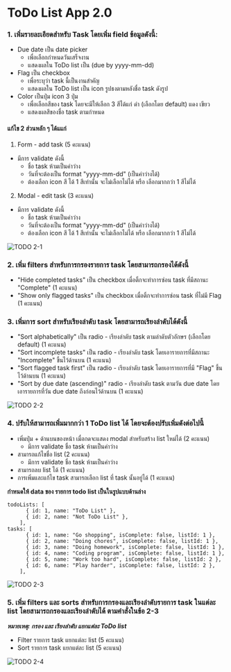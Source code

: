 # ToDo List App 2.0
### 1. เพิ่มรายละเอียดสำหรับ Task โดยเพิ่ม field ข้อมูลดังนี้:
- Due date เป็น date picker
  - เพื่อเลือกกำหนดวันเสร็จงาน
  - แสดงผลใน ToDo list เป็น (due by yyyy-mm-dd) 
- Flag เป็น checkbox
  - เพื่อระบุว่า task นี้เป็นงานสำคัญ
  - แสดงผลใน ToDo list เป็น icon รูปธงตามหลังชื่อ task ดังรูป 
- Color เป็นปุ่ม icon 3 ปุ่ม
  - เพื่อเลือกสีของ task โดยจะมีให้เลือก 3 สีได้แก่ ดำ (เลือกโดย default) แดง เขียว
  - แสดงผลสีของชื่อ task ตามกำหนด

#### แก้ไข 2 ส่วนหลัก ๆ ได้แแก่ 
1. Form - add task (5 คะแนน)
  - มีการ validate ดังนี้
    - ชื่อ task ห้ามเป็นค่าว่าง
    - วันที่จะต้องเป็น format "yyyy-mm-dd" (เป็นค่าว่างได้)
    - ต้องเลือก icon สี ได้ 1 สีเท่านั้น จะไม่เลือกไม่ได้ หรือ เลือกมากกว่า 1 สีไม่ได้
2. Modal - edit task (3 คะแนน)
  - มีการ validate ดังนี้
    - ชื่อ task ห้ามเป็นค่าว่าง
    - วันที่จะต้องเป็น format "yyyy-mm-dd" (เป็นค่าว่างได้)
    - ต้องเลือก icon สี ได้ 1 สีเท่านั้น จะไม่เลือกไม่ได้ หรือ เลือกมากกว่า 1 สีไม่ได้

![TODO 2-1](https://github.com/it-web-pro/MINI-PROJECT-2/blob/main/TODO%202-1.png)

### 2. เพิ่ม filters สำหรับการกรองรายการ task โดยสามารถกรองได้ดังนี้
- "Hide completed tasks" เป็น checkbox เมื่อติ้กจะทำการซ่อน task ที่มีสถานะ "Complete" (1 คะแนน)
- "Show only flagged tasks" เป็น checkbox เมื่อติ้กจะทำการซ่อน task ที่ไม่มี Flag (1 คะแนน)

### 3. เพิ่มการ sort สำหรับเรียงลำดับ task โดยสามารถเรียงลำดับได้ดังนี้ 
- "Sort alphabetically" เป็น radio - เรียงลำดับ task ตามลำดับตัวอักษร (เลือกโดย default) (1 คะแนน)
- "Sort incomplete tasks" เป็น radio - เรียงลำดับ task โดยเอารายการที่มีสถานะ "Incomplete" ขึ้นไว้ด้านบน (1 คะแนน)
- "Sort flagged task first" เป็น radio - เรียงลำดับ task โดยเอารายการที่มี "Flag" ขึ้นไว้ด้านบน (1 คะแนน)
- "Sort by due date (ascending)" radio - เรียงลำดับ task ตามวัน due date โดยเอารายการที่วัน due date ถึงก่อนไว้ด้านบน (1 คะแนน)

![TODO 2-2](https://github.com/it-web-pro/MINI-PROJECT-2/blob/main/TODO%202-2.png)

### 4. ปรับให้สามารถเพิ่มมากกว่า 1 ToDo list ได้ โดยจะต้องปรับเพิ่มดังต่อไปนี้
- เพิ่มปุ่ม + ด้านบนของหน้า เมื่อกดจะแสดง modal สำหรับสร้าง list ใหม่ได้ (2 คะแนน)
  - มีการ validate ชื่อ task ห้ามเป็นค่าว่าง
- สามารถแก้ไขชื่อ list (2 คะแนน)
  - มีการ validate ชื่อ task ห้ามเป็นค่าว่าง
- สามารถลบ list ได้ (1 คะแนน)
- การเพิ่มและแก้ไข task สามารถเลือก list ที่ task นั้นอยู่ได้ (1 คะแนน)

**กำหนดให้ data ของ รายการ todo list เป็นในรูปแบบด้านล่าง**
```
todoLists: [
      { id: 1, name: "ToDo List" },
      { id: 2, name: "Not ToDo List" },
    ],
tasks: [
      { id: 1, name: "Go shopping", isComplete: false, listId: 1 },
      { id: 2, name: "Doing chores", isComplete: false, listId: 1 },
      { id: 3, name: "Doing homework", isComplete: false, listId: 1 },
      { id: 4, name: "Coding program", isComplete: false, listId: 1 },
      { id: 5, name: "Work too hard", isComplete: false, listId: 2 },
      { id: 6, name: "Play harder", isComplete: false, listId: 2 },
    ],
```

![TODO 2-3](https://github.com/it-web-pro/MINI-PROJECT-2/blob/main/TODO%202-3.png)

### 5. เพิ่ม filters และ sorts สำหรับการกรองและเรียงลำดับรายการ task ในแต่ละ list โดยสามารถกรองและเรียงลำดับได้ ตามคำสั่งในข้อ 2-3
**_หมายเหตุ: กรอง และ เรียงลำดับ แยกแต่ละ ToDo list_**
- Filter รายการ task แยกแต่ละ list (5 คะแนน)
- Sort รายการ task แยกแต่ละ list (5 คะแนน)

![TODO 2-4](https://github.com/it-web-pro/MINI-PROJECT-2/blob/main/TODO%202-4.png)




